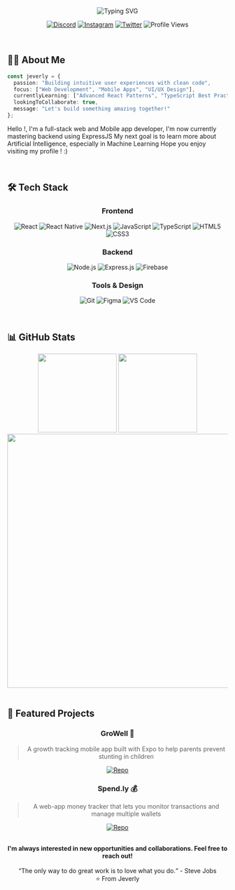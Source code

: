 <div align="center">
  <img src="https://readme-typing-svg.herokuapp.com?font=DM+Sans&size=32&duration=3000&pause=1000&color=f3f3f3&center=true&vCenter=true&width=450&lines=Hello,+I'm+Jeverly;Full-Stack+Developer;UI%2FUX+Enthusiast;Mobile-App" alt="Typing SVG" />

  [![Discord](https://img.shields.io/badge/Discord-7289DA?style=flat-square&logo=discord&logoColor=white)](https://discord.com/users/366208551158415361)
  [![Instagram](https://img.shields.io/badge/Instagram-E4405F?style=flat-square&logo=instagram&logoColor=white)](https://instagram.com/jeverlyro)
  [![Twitter](https://img.shields.io/badge/Twitter-1DA1F2?style=flat-square&logo=twitter&logoColor=white)](https://twitter.com/roserru2)
  ![Profile Views](https://komarev.com/ghpvc/?username=jeverlyro&style=flat-square&color=2F81F7)
</div>

<br>

## 👨‍💻 About Me

```typescript
const jeverly = {
  passion: "Building intuitive user experiences with clean code",
  focus: ["Web Development", "Mobile Apps", "UI/UX Design"],
  currentlyLearning: ["Advanced React Patterns", "TypeScript Best Practices"],
  lookingToCollaborate: true,
  message: "Let's build something amazing together!"
};
```

Hello !, I'm a full-stack web and Mobile app developer, I'm now currently mastering backend using ExpressJS
My next goal is to learn more about Artificial Intelligence, especially in Machine Learning
Hope you enjoy visiting my profile ! :)

<br>

## 🛠️ Tech Stack

<div align="center">

### Frontend
![React](https://img.shields.io/badge/React-20232A?style=for-the-badge&logo=react&logoColor=61DAFB)
![React Native](https://img.shields.io/badge/React_Native-20232A?style=for-the-badge&logo=react&logoColor=61DAFB)
![Next.js](https://img.shields.io/badge/Next.js-000000?style=for-the-badge&logo=next.js&logoColor=white)
![JavaScript](https://img.shields.io/badge/JavaScript-F7DF1E?style=for-the-badge&logo=javascript&logoColor=black)
![TypeScript](https://img.shields.io/badge/TypeScript-007ACC?style=for-the-badge&logo=typescript&logoColor=white)
![HTML5](https://img.shields.io/badge/HTML5-E34F26?style=for-the-badge&logo=html5&logoColor=white)
![CSS3](https://img.shields.io/badge/CSS3-1572B6?style=for-the-badge&logo=css3&logoColor=white)

### Backend
![Node.js](https://img.shields.io/badge/Node.js-43853D?style=for-the-badge&logo=node.js&logoColor=white)
![Express.js](https://img.shields.io/badge/Express.js-404D59?style=for-the-badge&logo=express&logoColor=white)
![Firebase](https://img.shields.io/badge/Firebase-FFCA28?style=for-the-badge&logo=firebase&logoColor=black)

### Tools & Design
![Git](https://img.shields.io/badge/Git-F05032?style=for-the-badge&logo=git&logoColor=white)
![Figma](https://img.shields.io/badge/Figma-F24E1E?style=for-the-badge&logo=figma&logoColor=white)
![VS Code](https://img.shields.io/badge/VS_Code-007ACC?style=for-the-badge&logo=visual-studio-code&logoColor=white)

</div>

<br>

## 📊 GitHub Stats

<div align="center">
  <img height="180em" src="https://github-readme-stats.vercel.app/api?username=jeverlyro&show_icons=true&theme=tokyonight&include_all_commits=true&count_private=true&border_radius=10&hide_border=true&bg_color=0D1117"/>
  
  <img height="180em" src="https://github-readme-stats.vercel.app/api/top-langs/?username=jeverlyro&layout=compact&langs_count=7&theme=tokyonight&border_radius=10&hide_border=true&bg_color=0D1117"/>
  
  <img width="580em" src="https://github-readme-streak-stats.herokuapp.com/?user=jeverlyro&theme=tokyonight&hide_border=true&background=0D1117&stroke=2F81F7&ring=2F81F7&fire=2F81F7&currStreakLabel=2F81F7"/>
</div>

<br>

## 🚀 Featured Projects

<div align="center">

### GroWell 📱
> A growth tracking mobile app built with Expo to help parents prevent stunting in children

[![Repo](https://img.shields.io/badge/View_Repository-100000?style=for-the-badge&logo=github&logoColor=white)](https://github.com/growell)

### Spend.ly 💰
> A web-app money tracker that lets you monitor transactions and manage multiple wallets

[![Repo](https://img.shields.io/badge/View_Repository-100000?style=for-the-badge&logo=github&logoColor=white)](https://github.com/spend.ly)

</div><br>

<div align="center">
<strong>I'm always interested in new opportunities and collaborations. Feel free to reach out!</strong>
  <br>
  <br>
<q>The only way to do great work is to love what you do.</q> - Steve Jobs
  <br>
⭐️ From Jeverly
</div>
<!-- This README was designed with ❤️ by Jeverly -->
